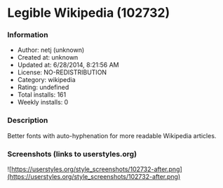# Legible Wikipedia (102732)

### Information
- Author: netj (unknown)
- Created at: unknown
- Updated at: 6/28/2014, 8:21:56 AM
- License: NO-REDISTRIBUTION
- Category: wikipedia
- Rating: undefined
- Total installs: 161
- Weekly installs: 0


### Description
Better fonts with auto-hyphenation for more readable Wikipedia articles.


### Screenshots (links to userstyles.org)
![https://userstyles.org/style_screenshots/102732-after.png](https://userstyles.org/style_screenshots/102732-after.png)



